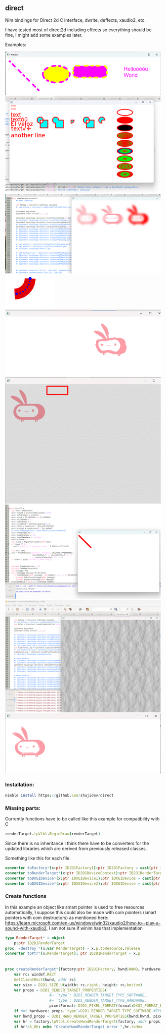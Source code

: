 ## direct
Nim bindings for Direct 2d C interface, dwrite, deffects, xaudio2, etc.

I have tested most of direct2d including effects so everything should be fine, I might add some examples later.

Examples:

![](examples/simple_test.png)
![](examples/composition_gradients.png)
![](examples/shadow.png)
![](examples/stroke.png)
![](examples/displacement.png)
![](examples/effects.png)
![](examples/line.png)
![](examples/noise.png)
![](examples/point_specular.png)



### Installation:
```nim
nimble install https://github.com/shujidev/direct
```

### Missing parts:
Currently functions have to be called like this example for compatibility with C
```nim
renderTarget.lpVtbl.BeginDraw(renderTarget)
```

Since there is no inheritance I think there have to be converters for the updated libraries which are derived from previously released classes.

Something like this for each file:
```nim
converter toFactory*(x:ptr ID2D1Factory1):ptr ID2D1Factory = cast[ptr ID2D1Factory](x)
converter toRenderTarget*(x:ptr ID2D1DeviceContext):ptr ID2D1RenderTarget = cast[ptr ID2D1RenderTarget](x)
converter toDXGIDevice*(x:ptr IDXGIDevice1):ptr IDXGIDevice = cast[ptr IDXGIDevice](x)
converter toDXGIDevice*(x:ptr IDXGIDevice2):ptr IDXGIDevice = cast[ptr IDXGIDevice](x)
```


### Create functions
In this example an object like smart pointer is used to free resources automatically, I suppose this could also be made with com pointers (smart pointers with com destructors) as mentioned here: https://learn.microsoft.com/en-us/windows/win32/xaudio2/how-to--play-a-sound-with-xaudio2, I am not sure if winim has that implementation

```nim
type RenderTarget* = object
    p:ptr ID2D1RenderTarget
proc `=destroy`*(x:var RenderTarget) = x.p.toResource.release
converter toPtr*(x:RenderTarget): ptr ID2D1RenderTarget = x.p


proc createRenderTarget*(factory:ptr ID2D1Factory, hwnd:HWND, hardware=true): RenderTarget =
    var rc: windef.RECT
    GetClientRect(hwnd, addr rc)
    var size = D2D1_SIZE_U(width: rc.right, height: rc.bottom)
    var props = D2D1_RENDER_TARGET_PROPERTIES(
                    #~ `type`: D2D1_RENDER_TARGET_TYPE_SOFTWARE,
                    #~ `type`: D2D1_RENDER_TARGET_TYPE_HARDWARE,
                    pixelFormat: D2D1_PIXEL_FORMAT(format:DXGI_FORMAT_B8G8R8A8_UNORM, alphaMode:D2D1_ALPHA_MODE_PREMULTIPLIED)) #alpha mode:UNKNOWN,PREMULTIPLIED,IGNORE
    if not hardware: props.`type`=D2D1_RENDER_TARGET_TYPE_SOFTWARE #TYPE_SOFTWARE is important if want to get a bitmap from rendertarget
    var hwnd_props = D2D1_HWND_RENDER_TARGET_PROPERTIES(hwnd:hwnd, pixelSize:size)
    var hr = factory.lpVtbl.CreateHwndRenderTarget(factory, addr props, addr hwnd_props, cast[ptr ptr ID2D1HwndRenderTarget](addr result.p))
    if hr!=S_OK: echo "CreateHwndRenderTarget error ",hr.toHex
 ```
